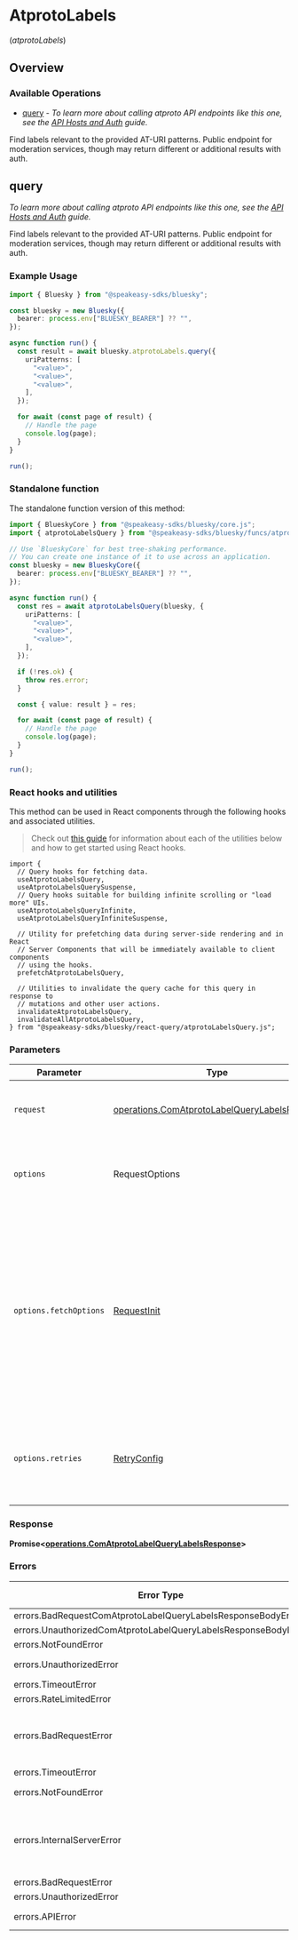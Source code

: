 # AtprotoLabels
(*atprotoLabels*)

## Overview

### Available Operations

* [query](#query) - *To learn more about calling atproto API endpoints like this one, see the [API Hosts and Auth](/docs/advanced-guides/api-directory) guide.*

Find labels relevant to the provided AT-URI patterns. Public endpoint for moderation services, though may return different or additional results with auth.

## query

*To learn more about calling atproto API endpoints like this one, see the [API Hosts and Auth](/docs/advanced-guides/api-directory) guide.*

Find labels relevant to the provided AT-URI patterns. Public endpoint for moderation services, though may return different or additional results with auth.

### Example Usage

```typescript
import { Bluesky } from "@speakeasy-sdks/bluesky";

const bluesky = new Bluesky({
  bearer: process.env["BLUESKY_BEARER"] ?? "",
});

async function run() {
  const result = await bluesky.atprotoLabels.query({
    uriPatterns: [
      "<value>",
      "<value>",
      "<value>",
    ],
  });

  for await (const page of result) {
    // Handle the page
    console.log(page);
  }
}

run();
```

### Standalone function

The standalone function version of this method:

```typescript
import { BlueskyCore } from "@speakeasy-sdks/bluesky/core.js";
import { atprotoLabelsQuery } from "@speakeasy-sdks/bluesky/funcs/atprotoLabelsQuery.js";

// Use `BlueskyCore` for best tree-shaking performance.
// You can create one instance of it to use across an application.
const bluesky = new BlueskyCore({
  bearer: process.env["BLUESKY_BEARER"] ?? "",
});

async function run() {
  const res = await atprotoLabelsQuery(bluesky, {
    uriPatterns: [
      "<value>",
      "<value>",
      "<value>",
    ],
  });

  if (!res.ok) {
    throw res.error;
  }

  const { value: result } = res;

  for await (const page of result) {
    // Handle the page
    console.log(page);
  }
}

run();
```

### React hooks and utilities

This method can be used in React components through the following hooks and
associated utilities.

> Check out [this guide][hook-guide] for information about each of the utilities
> below and how to get started using React hooks.

[hook-guide]: ../../../REACT_QUERY.md

```tsx
import {
  // Query hooks for fetching data.
  useAtprotoLabelsQuery,
  useAtprotoLabelsQuerySuspense,
  // Query hooks suitable for building infinite scrolling or "load more" UIs.
  useAtprotoLabelsQueryInfinite,
  useAtprotoLabelsQueryInfiniteSuspense,

  // Utility for prefetching data during server-side rendering and in React
  // Server Components that will be immediately available to client components
  // using the hooks.
  prefetchAtprotoLabelsQuery,
  
  // Utilities to invalidate the query cache for this query in response to
  // mutations and other user actions.
  invalidateAtprotoLabelsQuery,
  invalidateAllAtprotoLabelsQuery,
} from "@speakeasy-sdks/bluesky/react-query/atprotoLabelsQuery.js";
```

### Parameters

| Parameter                                                                                                                                                                      | Type                                                                                                                                                                           | Required                                                                                                                                                                       | Description                                                                                                                                                                    |
| ------------------------------------------------------------------------------------------------------------------------------------------------------------------------------ | ------------------------------------------------------------------------------------------------------------------------------------------------------------------------------ | ------------------------------------------------------------------------------------------------------------------------------------------------------------------------------ | ------------------------------------------------------------------------------------------------------------------------------------------------------------------------------ |
| `request`                                                                                                                                                                      | [operations.ComAtprotoLabelQueryLabelsRequest](../../models/operations/comatprotolabelquerylabelsrequest.md)                                                                   | :heavy_check_mark:                                                                                                                                                             | The request object to use for the request.                                                                                                                                     |
| `options`                                                                                                                                                                      | RequestOptions                                                                                                                                                                 | :heavy_minus_sign:                                                                                                                                                             | Used to set various options for making HTTP requests.                                                                                                                          |
| `options.fetchOptions`                                                                                                                                                         | [RequestInit](https://developer.mozilla.org/en-US/docs/Web/API/Request/Request#options)                                                                                        | :heavy_minus_sign:                                                                                                                                                             | Options that are passed to the underlying HTTP request. This can be used to inject extra headers for examples. All `Request` options, except `method` and `body`, are allowed. |
| `options.retries`                                                                                                                                                              | [RetryConfig](../../lib/utils/retryconfig.md)                                                                                                                                  | :heavy_minus_sign:                                                                                                                                                             | Enables retrying HTTP requests under certain failure conditions.                                                                                                               |

### Response

**Promise\<[operations.ComAtprotoLabelQueryLabelsResponse](../../models/operations/comatprotolabelquerylabelsresponse.md)\>**

### Errors

| Error Type                                                     | Status Code                                                    | Content Type                                                   |
| -------------------------------------------------------------- | -------------------------------------------------------------- | -------------------------------------------------------------- |
| errors.BadRequestComAtprotoLabelQueryLabelsResponseBodyError   | 400                                                            | application/json                                               |
| errors.UnauthorizedComAtprotoLabelQueryLabelsResponseBodyError | 401                                                            | application/json                                               |
| errors.NotFoundError                                           | 404                                                            | application/json                                               |
| errors.UnauthorizedError                                       | 403, 407                                                       | application/json                                               |
| errors.TimeoutError                                            | 408                                                            | application/json                                               |
| errors.RateLimitedError                                        | 429                                                            | application/json                                               |
| errors.BadRequestError                                         | 413, 414, 415, 422, 431                                        | application/json                                               |
| errors.TimeoutError                                            | 504                                                            | application/json                                               |
| errors.NotFoundError                                           | 501, 505                                                       | application/json                                               |
| errors.InternalServerError                                     | 500, 502, 503, 506, 507, 508                                   | application/json                                               |
| errors.BadRequestError                                         | 510                                                            | application/json                                               |
| errors.UnauthorizedError                                       | 511                                                            | application/json                                               |
| errors.APIError                                                | 4XX, 5XX                                                       | \*/\*                                                          |